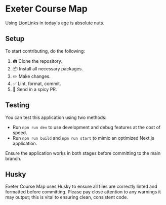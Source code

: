 # Exeter Course Map

Using LionLinks in today's age is absolute nuts.

## Setup

To start contributing, do the following:

1. 🖨️ Clone the repository.
2. 📦 Install all necessary packages.
3. ✏️ Make changes.
4. ✅ Lint, format, commit.
5. 📨 Send in a spicy PR.

## Testing

You can test this application using two methods:

- Run `npm run dev` to use development and debug features at the cost of speed.
- Run `npm run build` and `npm run start` to mimic an optimized Next.js application.

Ensure the application works in both stages before committing to the main branch.

## Husky

Exeter Course Map uses Husky to ensure all files are correctly linted and formatted before committing.
Please pay close attention to any warnings it may output; this is vital to ensuring clean,
consistent code.
